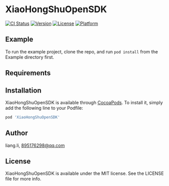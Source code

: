 # XiaoHongShuOpenSDK

[![CI Status](https://img.shields.io/travis/liang.li/XiaoHongShuOpenSDK.svg?style=flat)](https://travis-ci.org/liang.li/XiaoHongShuOpenSDK)
[![Version](https://img.shields.io/cocoapods/v/XiaoHongShuOpenSDK.svg?style=flat)](https://cocoapods.org/pods/XiaoHongShuOpenSDK)
[![License](https://img.shields.io/cocoapods/l/XiaoHongShuOpenSDK.svg?style=flat)](https://cocoapods.org/pods/XiaoHongShuOpenSDK)
[![Platform](https://img.shields.io/cocoapods/p/XiaoHongShuOpenSDK.svg?style=flat)](https://cocoapods.org/pods/XiaoHongShuOpenSDK)

## Example

To run the example project, clone the repo, and run `pod install` from the Example directory first.

## Requirements

## Installation

XiaoHongShuOpenSDK is available through [CocoaPods](https://cocoapods.org). To install
it, simply add the following line to your Podfile:

```ruby
pod 'XiaoHongShuOpenSDK'
```

## Author

liang.li, 895176298@qq.com

## License

XiaoHongShuOpenSDK is available under the MIT license. See the LICENSE file for more info.
